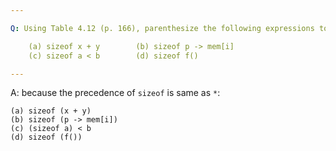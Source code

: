 ```yaml
---

Q: Using Table 4.12 (p. 166), parenthesize the following expressions to match the default evaluation:

    (a) sizeof x + y        (b) sizeof p -> mem[i]
    (c) sizeof a < b        (d) sizeof f()

---
```


A: because the precedence of `sizeof` is same as `*`:

    (a) sizeof (x + y)
    (b) sizeof (p -> mem[i])
    (c) (sizeof a) < b
    (d) sizeof (f())